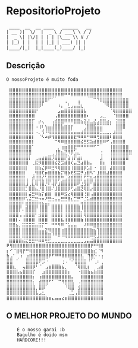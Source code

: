 
# RepositorioProjeto

     ____  __  __ ____   ______   __
    | __ )|  \/  |  _ \ / ___\ \ / /
    |  _ \| |\/| | | | |\___ \\ V /
    | |_) | |  | | |_| | ___) || |
    |____/|_|  |_|____(_)____/ |_|


## Descrição

    O nossoProjeto é muito foda

     ⣿⣿⣿⣿⣿⣿⣿⣿⣿⣿⣿⣿⣿⣿⣿⣿⣿⣿⣿⣿⣿⣿⣿⣿⣿⣿⣿⣿⣿⣿⣿⣿⣿⣿⣿
     ⣿⣿⣿⣿⣿⣿⣿⣿⣿⣿⣿⣿⣿⣿⡿⠿⠿⠛⠛⠿⠿⠿⠿⠿⢿⣿⣿⣿⣿⣿⣿⣿⣿⣿⣿
     ⣿⣿⣿⣿⣿⣿⣿⣿⣿⣿⣿⠿⠋⠁⠀⠀⠀⢀⠀⠀⠀⢠⠀⠀⠀⠀⠉⠙⠿⣿⣿⣿⣿⣿⣿⣿⣿
     ⣿⣿⣿⣿⣿⣿⣿⣿⣿⡿⠃⠀⠀⠀⠀⠰⡄⠀⣃⣠⣤⣬⣆⠀⠀⠀⠀⠀⠀⠈⠻⣿⣿⣿⣿⣿⣿
     ⣿⣿⣿⣿⣿⣿⣿⣿⡟⠀⠀⠀⠀⠀⠀⣠⣶⣿⣿⣿⣿⣿⣿⣧⠀⠀⠀⠀⠀⠀⠀⠈⢿⣿⣿⣿⣿⣿
     ⣿⣿⣿⣿⣿⣿⣿⣿⠀⠀⠀⠀⠀⠀⢠⣿⣿⣿⣿⣿⣿⣿⣿⣿⠆⠀⠀⠀⣠⣀⠀⠀⠈⣿⣿⣿⣿
     ⣿⣿⣿⣿⣿⣿⣿⡏⠀⡴⢄⠀⠀⢠⣾⣿⣿⠿⠿⠿⣿⣿⣦⣽⣼⣀⣜⣠⣿⣿⣴⡄⠀⣽⣿⣿
     ⣿⣿⣿⣿⣿⣿⣿⡇⠠⢰⠆⢢⣤⣼⣿⣿⣧⣶⣶⡖⠀⠀⠀⢈⣿⣿⣯⣭⣭⠉⠉⠁⠀⣿⣿⣿
     ⣿⣿⣿⣿⣿⣿⣿⡇⠠⡀⢺⠸⢿⣿⣿⣿⣿⣿⣿⣥⣤⣤⣴⣿⣿⣿⣿⣿⣛⣀⣀⡀⣰⣿⣿
     ⣿⣿⣿⣿⣿⣿⣿⡇⠀⠈⠣⠴⡾⢻⣿⣿⣿⣿⣿⣿⣟⠻⠿⠿⠛⠿⠿⢛⣿⣿⣿⠇⣿⣿⣿
     ⣿⣿⣿⣿⣿⣿⣿⡇⠀⠀⠀⠀⠀⠀⠉⠻⠿⣿⣿⣿⣿⣿⣮⣛⣫⣵⣾⣿⣿⠿⠋⢠⣿⣿⣿⣿
     ⣿⣿⣿⣿⣿⣿⣿⠁⠀⠀⠀⠀⠀⠀⠀⡀⢰⣶⣿⣿⣟⠛⠛⠛⠛⠛⠋⠉⠀⠀⠀⢸⣿⣿⣿⣿⣿
     ⣿⣿⣿⣿⣿⣿⣿⠀⠀⠀⠀⠀⠀⢀⢸⣿⣦⣝⠻⡿⣡⣄⠀⠀⠀⠀⠀⠀⢐⠀⠀⢸⣿⣿⣿⣿⣿⣿
     ⣿⣿⣿⣿⣿⣿⡇⠀⢀⣤⣴⣶⣿⡹⣿⣿⣿⡟⣵⢰⡟⣴⡆⠀⠀⠀⠀⠀⣸⠀⠀⢸⣿⣿⣿⣿⣿
     ⣿⣿⣿⣿⣿⣿⠀⢀⣯⡻⣿⣿⣿⣿⣮⣝⣩⣾⣿⢎⣤⣙⣴⣿⣷⡄⠀⠀⣿⡆⠀⢸⣿⣿⣿⣿
     ⣿⣿⣿⣿⣿⡇⠀⠀⣿⣷⣌⡿⠿⣛⠻⢿⣿⣿⣿⢸⣿⣿⣿⡿⣡⡇⠐⠀⣿⣿⠀⣼⣿⣿⣿⣿
     ⣿⣿⣿⣿⣿⠀⠀⢀⢻⣿⢏⡶⣿⣿⣿⣷⡍⢿⡷⢟⣫⣭⡛⣰⣿⠣⠁⣸⣿⣿⣼⣿⣿⣿⣿
     ⣿⣿⣿⣿⣿⢠⠀⡾⣸⣿⣎⢡⣿⢿⣿⡿⢛⣠⣾⣿⣿⣿⡇⣋⣭⣧⢺⣿⣿⣿⣿⣿⣿⣿⣿
     ⣿⣿⣿⣿⣿⣸⢀⣇⢿⢸⣿⡘⠏⢼⡟⣰⣿⣿⣿⣿⣿⠟⣐⣻⣿⠋⣾⣿⣿⣿⣿⣿⣿⣿⣿
     ⣿⣿⣿⣿⣿⡁⣿⣿⣦⡘⣿⢸⣿⠌⣸⣿⣿⣿⡿⢋⣴⣿⣝⢿⣿⡔⣿⣿⣿⣿⣿⣿⣿⣿⣿
     ⣿⣿⣿⣿⣿⡇⣬⣛⠿⣷⡍⣾⣿⠀⣿⣿⠿⣫⣔⢿⣿⣿⣿⢘⣿⢠⣿⣿⣿⣿⣿⣿⣿⣿⣿
     ⣿⣿⣿⣿⡿⢡⣬⣉⣛⠲⠶⠜⣛⣒⣤⣤⣛⣛⣿⣆⣉⡛⠉⣈⣥⣾⣿⣿⣿⣿⣿⣿⣿⣿⣿
     ⣿⣿⣿⣿⠃⢿⣿⣿⣿⢻⣷⣶⠆⣤⣤⣤⡄⢠⣤⣤⣤⣄⢻⣿⣿⣿⣿⣿⣿⣿⣿⣿⣿⣿⣿
     ⣿⣿⣿⡏⠄⣿⣿⣿⡏⢸⣿⣿⠀⣿⣿⣿⡇⢸⣿⣿⣿⣿⡘⣿⣿⣿⣿⣿⣿⣿⣿⣿⣿⣿⣿
     ⣿⣿⣿⢠⢠⣿⣿⣿⠃⣺⣿⣿⠀⣿⣿⣿⡇⢸⣿⣿⣿⣿⡇⢿⣿⣿⣿⣿⣿⣿⣿⣿⣿⣿⣿
     ⣿⣿⡇⠄⢸⣿⣿⣿⠀⣿⣿⣿⠀⣿⣿⣿⣧⢸⣿⣿⣿⣿⣷⢸⣿⣿⣿⣿⣿⣿⣿⣿⣿⣿⣿
     ⣿⣿⣦⡀⣭⣭⣭⣭⣤⣭⡍⠉⠀⠛⠛⠻⠿⠈⣥⣤⣤⠀⠀⠼⠿⠿⣿⣿⣿⣿⣿⣿⣿⣿⣿
     ⣿⣿⣿⡇⣿⣿⣿⣿⣿⣤⣤⣝⠻⣿⣿⣿⢰⣿⣿⣿⣿⣿⣿⣿⣿⣷⣦⢹⣿⣿⣿⣿⣿⣿⣿
     ⣿⣿⣿⡇⣿⣿⣿⣿⣿⣿⣿⣿⣿⠘⠛⠿⠸⢿⣿⣿⣿⣿⣿⣿⣿⠿⢟⣸⣿⣿⣿⣿⣿⣿⣿
     ⣿⣿⣿⣿⣮⣍⣛⣛⠛⠿⠿⢛⣋⣀⣀⣀⣀⣀⣀⣀⣀⣀⣀⣠⣤⣬⣿⣿⣿⣿⣿⣿⣿⣿⣿
    ⠟⢻⣿⣿⣿⣿⣿⣿⣿⣿⣿⣿⣿⣿⣿⣿⣿⣿⣿⣿⣿⣿⣿⣿⣿⣿⡟⠛⢻⣿
    ⡆⠊⠈⣿⢿⡟⠛⢿⣿⣿⣿⣿⣿⣿⣿⣿⣿⣿⣿⣿⣿⣿⣿⣿⣿⣿⣷⣎⠈⠻
    ⣷⣠⠁⢀⠰⠀⣰⣿⣿⣿⣿⣿⣿⠟⠋⠛⠛⠿⠿⢿⣿⣿⣿⣧⠀⢹⣿⡑⠐⢰
    ⣿⣿⠀⠁⠀⠀⣿⣿⣿⣿⠟⡩⠐⠀⠀⠀⠀⢐⠠⠈⠊⣿⣿⣿⡇⠘⠁⢀⠆⢀
    ⣿⣿⣆⠀⠀⢤⣿⣿⡿⠃⠈⠀⣠⣶⣿⣿⣷⣦⡀⠀⠀⠈⢿⣿⣇⡆⠀⠀⣠⣾
    ⣿⣿⣿⣧⣦⣿⣿⣿⡏⠀⠀⣰⣿⣿⣿⣿⣿⣿⣿⡆⠀⠀⠐⣿⣿⣷⣦⣷⣿⣿
    ⣿⣿⣿⣿⣿⣿⣿⣿⡆⠀⢰⣿⣿⣿⣿⣿⣿⣿⣿⣿⡄⠀⠀⣿⣿⣿⣿⣿⣿⣿
    ⣿⣿⣿⣿⣿⣿⣿⣿⡆⠀⣾⣿⣿⠋⠁⠀⠉⠻⣿⣿⣧⠀⠠⣿⣿⣿⣿⣿⣿⣿
    ⣿⣿⣿⣿⣿⣿⣿⣿⣿⡀⣿⡿⠁⠀⠀⠀⠀⠀⠘⢿⣿⠀⣺⣿⣿⣿⣿⣿⣿⣿
    ⣿⣿⣿⣿⣿⣿⣿⣿⣿⣧⣠⣂⠀⠀⠀⠀⠀⠀⠀⢀⣁⢠⣿⣿⣿⣿⣿⣿⣿⣿
    ⣿⣿⣿⣿⣿⣿⣿⣿⣿⣿⣿⣿⣷⣶⣄⣤⣤⣔⣶⣿⣿⣿⣿⣿⣿⣿⣿⣿⣿⣿


## O MELHOR PROJETO DO MUNDO

        É o nosso garai :b
        Bagulho é doido msm
        HARDCORE!!!

